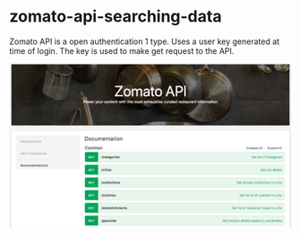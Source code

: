 # zomato-api-searching-data
Zomato API is a open authentication 1 type. Uses a user key generated at time of login. The key is used to make get request to the API.

![](api-homepage.png)
